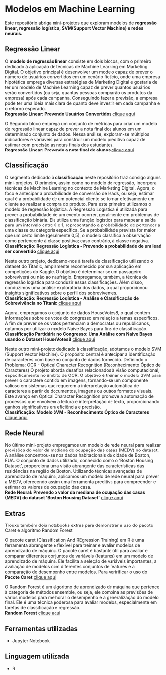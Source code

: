 # Modelos em Machine Learning

Este repositório abriga mini-projetos que exploram modelos de **regressão linear, regressão logística, SVM(Support Vector Machine) e redes neurais.**  

## Regressão Linear

O **modelo de regressão linear** consiste em dois blocos, com o primeiro dedicado à aplicação de técnicas de Machine Learning em Marketing Digital. 
O objetivo principal é desenvolver um modelo capaz de prever o número de usuários convertidos em um cenário fictício, onde uma empresa hipotética emprega diversas 
estratégias de Marketing Digital e gostaria de ter um modelo de Machine Learning capaz de prever quantos usuários serão convertidos
(ou seja, quantas pessoas comprarão os produtos da empresa) após cada campanha. Conseguindo fazer a previsão, a empresa pode ter uma ideia mais clara de quanto deve investir em 
cada campanha e o retorno esperado.  
**Regressão Linear: Prevendo Usuários Convertidos**  [clique aqui](https://github.com/leticiadluz/Machine_learning_modelos/blob/main/Machine.learning_Marketing.digital_Regressao.ipynb)

O Segundo bloco emprega um conjunto de métricas para criar um modelo de regressão linear capaz de prever a nota final dos alunos em um determinado conjunto de dados. Nessa análise, exploram-se múltiplos indicadores e variáveis para construir um modelo preditivo capaz de estimar com precisão as notas finais dos estudantes.  
**Regressão Linear: Prevendo a nota final de alunos**  [clique aqui](https://github.com/leticiadluz/Machine_learning_modelos/blob/main/Previsao_notafinal_Regressao.ipynb)

## Classificação
O segmento dedicado à **classificação** neste repositório traz consigo alguns mini-projetos. O primeiro, assim como no modelo de regressão, incorpora técnicas de Machine Learning no contexto de Marketing Digital. Agora, o foco é antecipar a probabilidade de conversão de leads, ou seja, estimar qual é a probabilidade de um potencial cliente se tornar efetivamente um cliente ao realizar a compra do produto. Para este primeiro utilizamos o modelo de regressão logística. 
A Regressão Logística é utilizada para prever a probabilidade de um evento ocorrer, geralmente em problemas de classificação binária. Ela utiliza uma função logística para mapear a saída para um intervalo entre 0 e 1, representando a probabilidade de pertencer a uma classe ou categoria específica. Se a probabilidade prevista for maior que um certo limite (geralmente 0,5), o modelo classifica a observação como pertencente à classe positiva; caso contrário, à classe negativa.  
**Classificação: Regressão Logística - Prevendo a probabilidade de um lead ser convertido** [clique aqui](https://github.com/leticiadluz/Machine_learning_modelos/blob/main/Machine.learning_Marketing.digital_Classificacao.ipynb)

Neste outro projeto, dedicamo-nos à tarefa de classificação utilizando o dataset do Titanic, amplamente reconhecido por sua aplicação em competições do Kaggle. O objetivo é determinar se um passageiro sobreviverá ou não ao naufrágio. Empregamos, também, a técnica de regressão logística para conduzir essas classificações. Além disso, conduzimos uma análise exploratória dos dados, a qual proporcionou insights significativos sobre o perfil dos sobreviventes.  
**Classificação: Regressão Logística - Análise e Classificação de Sobrevivência no Titanic** [clique aqui](https://github.com/leticiadluz/Machine_learning_modelos_R/blob/main/Titanic_Kaggle.ipynb)

Agora, empregamos o conjunto de dados HouseVotes8, o qual contém informações sobre os votos do congresso em relação a temas específicos. A fim de prever se os votos pertenciam a democratas ou republicanos, optamos por utilizar o modelo Naive Bayes para fins de classificação.    
**Classificação Partidária no Congresso: Uma Análise com Naive Bayes usando o Dataset HouseVotes8** [clique aqui](https://github.com/leticiadluz/Machine_learning_modelos_R/blob/main/Previsao_votos_republicamos_democratas.ipynb)

Neste outro mini-projeto dedicado à classificação, adotamos o modelo SVM (Support Vector Machine). O propósito central é antecipar a identificação de caracteres com base no conjunto de dados fornecido. 
Definindo o Problema: OCR - Optical Character Recognition (Reconhecimento Óptico de Caracteres)
O projeto aborda desafios relacionados à visão computacional, especificamente no âmbito de OCR. O objetivo é treinar o modelo SVM para prever o caractere contido em imagens, tornando-se um componente valioso em sistemas que requerem a interpretação automática de caracteres a partir de documentos, imagens ou outros formatos visuais. Este avanço em Optical Character Recognition promove a automação de processos que envolvem a leitura e interpretação de texto, proporcionando ganhos significativos em eficiência e precisão.  
**Classificação: Modelo SVM - Reconhecimento Óptico de Caracteres** [clique aqui](https://github.com/leticiadluz/Machine_learning_modelos/blob/main/Modelo_SVM.ipynb)

## Rede Neural
No último mini-projeto empregamos um modelo de rede neural para realizar previsões do valor da mediana de ocupação das casas (MEDV) no dataset. A análise concentrou-se nos dados habitacionais da cidade de Boston, EUA. O conjunto de dados utilizado, conhecido como o 'Boston Housing Dataset', proporciona uma visão abrangente das características das residências na região de Boston. Utilizando técnicas avançadas de aprendizado de máquina, aplicamos um modelo de rede neural para prever a MEDV, oferecendo assim uma ferramenta preditiva para compreender e estimar os valores de ocupação das casa.  
**Rede Neural: Prevendo o valor da mediana de ocupação das casas (MEDV) do dataset 'Boston Housing Dataset'** [clique aqui](https://github.com/leticiadluz/Machine_learning_modelos/blob/main/Rede_neural.ipynb)

## Extras
Trouxe também dois notebooks extras para demonstrar a uso do pacote Caret e algoritmo Random Forest

O pacote caret (Classification And REgression Training) em R é uma ferramenta abrangente e flexível para treinar e avaliar modelos de aprendizado de máquina. O pacote caret é 
bastante útil para avaliar e comparar diferentes conjuntos de variáveis (features) em um modelo de aprendizado de máquina. Ele facilita a seleção de variáveis importantes, a avaliação de modelos com diferentes conjuntos de features e a comparação de desempenho entre modelos.
Para veririficar o uso do **Pacote Caret** [clique aqui](https://github.com/leticiadluz/Machine_learning_modelos_R/blob/main/Pacote_Caret.ipynb)

O Random Forest é um algoritmo de aprendizado de máquina que pertence à categoria de métodos ensemble, ou seja, ele combina as previsões de vários modelos para melhorar o desempenho e a generalização do modelo final. Ele é uma técnica poderosa para avaliar modelos, especialmente em tarefas de classificação e regressão.  
**Random Forest** [clique aqui](https://github.com/leticiadluz/Machine_learning_modelos_R/blob/main/RandomForest.ipynb)

## Ferramentas utilizadas

* Jupyter Notebook

## Linguagem utilizada

* R
